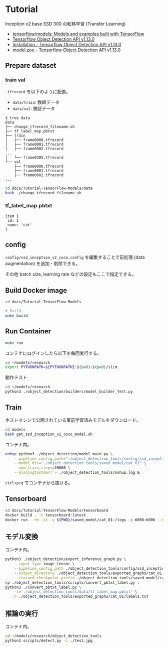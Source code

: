 # Tutorial

Inception v2 base SSD 300 の転移学習 (Transfer Learning)

- [tensorflow/models: Models and examples built with TensorFlow](https://github.com/tensorflow/models)
- [Tensorflow Object Detection API v1.13.0](https://github.com/tensorflow/models/tree/v1.13.0/research/object_detection)
- [Installation - Tensorflow Object Detection API v1.13.0](https://github.com/tensorflow/models/blob/v1.13.0/research/object_detection/g3doc/installation.md)
- [model zoo - Tensorflow Object Detection API v1.13.0](https://github.com/tensorflow/models/blob/v1.13.0/research/object_detection/g3doc/detection_model_zoo.md)



## Prepare dataset

### train val

`.tfrecord` を以下のように配置。

- `data/train`: 教師データ
- `data/val`: 検証データ

```console
$ tree data
data
├── change_tfrecord_filename.sh
├── tf_label_map.pbtxt
├── train
│   ├── frame0000.tfrecord
│   ├── frame0001.tfrecord
│   ├── frame0002.tfrecord
...
│   └── frame0305.tfrecord
└── val
    ├── frame0000.tfrecord
    ├── frame0001.tfrecord
    ├── frame0002.tfrecord
...
```

```sh
cd docs/Tutorial-TensorFlow-Models/data
bash ./change_tfrecord_filename.sh
```

### tf_label_map.pbtxt

```
item {
 id: 1
 name: 'cat'
}
```



## config

`config/ssd_inception_v2_coco.config` を編集することで前処理 (data augmentation) を追加・削除できる。

その他 batch size, learning rate などの設定もここで指定できる。



## Build Docker image

```sh
cd docs/Tutorial-TensorFlow-Models
```

```sh
# Build
make build
```



## Run Container

```sh
make run
```

コンテナにログインしたら以下を毎回実行する。

```sh
cd ~/models/research
export PYTHONPATH=${PYTHONPATH}:$(pwd):$(pwd)/slim
```

動作テスト

```sh
cd ~/models/research
python3 ./object_detection/builders/model_builder_test.py
```



## Train

ホストマシンで公開されている事前学習済みモデルをダウンロード。

```sh
cd models
bash get_ssd_inception_v2_coco_model.sh
```

コンテナ内。

```sh
nohup python3 ./object_detection/model_main.py \
    --pipeline_config_path="./object_detection_tools/config/ssd_inception_v2_coco.config" \
    --model_dir="./object_detection_tools/saved_model/cat_01" \
    --num_train_steps=20000 \
    --alsologtostderr > ./object_detection_tools/nohup.log &
```

`ctrl+p+q` でコンテナから抜ける。



## Tensorboard

```sh
cd docs/Tutorial-TensorFlow-Models/tensorboard
docker build . -t tensorboard:latest
docker run --rm -it -v ${PWD}/saved_model/cat_01:/logs -p 6006:6006 --network host --name tensorboard tensorboard:latest
```



## モデル変換

コンテナ内。

```sh
python3 ./object_detection/export_inference_graph.py \
    --input_type image_tensor \
    --pipeline_config_path ./object_detection_tools/config/ssd_inception_v2_coco.config \
    --output_directory ./object_detection_tools/exported_graphs/cat_01 \
    --trained_checkpoint_prefix ./object_detection_tools/saved_model/cat_01/model.ckpt-5555
cp ./object_detection_tools/scripts/convert_pbtxt_label.py .
python3 ./convert_pbtxt_label.py \
    -l='./object_detection_tools/data/tf_label_map.pbtxt' \
    > ./object_detection_tools/exported_graphs/cat_01/labels.txt
```



## 推論の実行

コンテナ内。

```sh
cd ~/models/research/object_detection_tools
python3 scripts/detect.py -i ./test.jpg
```
